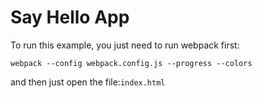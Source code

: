 # Say Hello App

To run this example, you just need to run webpack first:

`webpack --config webpack.config.js --progress --colors`

and then just open the file:`index.html`